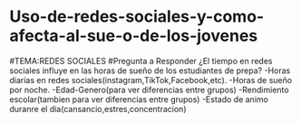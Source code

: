 # Uso-de-redes-sociales-y-como-afecta-al-sue-o-de-los-jovenes
#TEMA:REDES SOCIALES
#Pregunta a Responder
¿El tiempo en redes sociales influye en las horas de sueño de los estudiantes de prepa?
-Horas diarias en redes sociales(instagram,TikTok,Facebook,etc).
-Horas de sueño por noche.
-Edad-Genero(para ver diferencias entre grupos)
-Rendimiento escolar(tambien para ver diferencias entre grupos)
-Estado de animo duranre el dia(cansancio,estres,concentracion)


